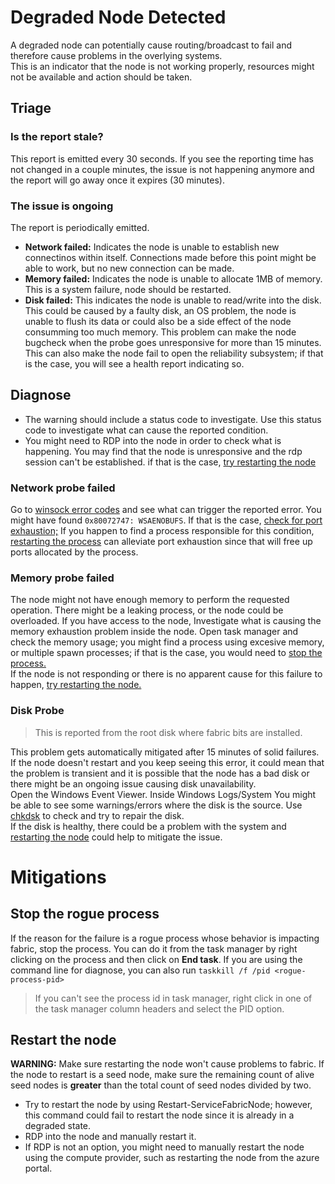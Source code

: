 # Degraded Node Detected


A degraded node can potentially cause routing/broadcast to fail and therefore cause problems in the overlying systems.  
This is an indicator that the node is not working properly, resources might not be available and action should be taken.

## Triage

### Is the report stale?
This report is emitted every 30 seconds. If you see the reporting time has not changed in a couple minutes, the issue is not happening anymore and the report will go away once it expires (30 minutes).

### The issue is ongoing

The report is periodically emitted. 

- **Network failed:** Indicates the node is unable  to establish new connectinos within itself. Connections made before this point might be able to work, but no new connection can be made.
- **Memory failed:** Indicates the node is unable to allocate 1MB of memory. This is a system failure, node should be restarted.
- **Disk failed:** This indicates the node is unable to read/write into the disk. This could be caused by a faulty disk, an OS problem, the node is unable to flush its data or could also be a side effect of the node consumming too much memory. This problem can make the node bugcheck when the probe goes unresponsive for more than 15 minutes. This can also make the node fail to open the reliability subsystem; if that is the case, you will see a health report indicating so. 
## Diagnose
- The warning should include a status code to investigate. Use this status code to investigate what can cause the reported condition.
- You might need to RDP into the node in order to check what is happening. You may find that the node is unresponsive and the rdp session can't be established. if that is the case, [try restarting the node](#restart-the-node)

### Network probe failed
Go to [winsock error codes](https://learn.microsoft.com/en-us/windows/win32/winsock/windows-sockets-error-codes-2) and see what can trigger the reported error.
You might have found `0x80072747: WSAENOBUFS`. If that is the case, [check for port exhaustion;](https://learn.microsoft.com/en-us/troubleshoot/windows-client/networking/tcp-ip-port-exhaustion-troubleshooting)
If you happen to find a process responsible for this condition, [restarting the process](#stop-the-rogue-process) can alleviate port exhaustion since that will free up ports allocated by the process.
### Memory probe failed
The node might not have enough memory to perform the requested operation. There might be a leaking process, or the node could be overloaded. 
If you have access to the node, Investigate what is causing the memory exhaustion problem inside the node. Open task manager and check the memory usage; you might find a process using excesive memory, or multiple spawn processes; 
if that is the case, you would need to [stop the process.](#stop-the-rogue-process) <br/>
If the node is not responding or there is no apparent cause for this failure to happen, [try restarting the node.](#restart-the-node)

### Disk Probe
> This is reported from the root disk where fabric bits are installed.

This problem gets automatically mitigated after 15 minutes of solid failures. If the node doesn't restart and you keep seeing this error, it could mean that the problem is transient and it is possible that the node has a bad disk or there might be an ongoing issue causing disk unavailability. <br/>
Open the Windows Event Viewer. Inside Windows Logs/System You might be able to see some warnings/errors where the disk is the source. Use [chkdsk](https://learn.microsoft.com/en-us/windows-server/administration/windows-commands/chkdsk?tabs=event-viewer) to check and try to repair the disk.<br/> 
If the disk is healthy, there could be a problem with the system and [restarting the node](#restart-the-node) could help to mitigate the issue.

# Mitigations

## Stop the rogue process
If the reason for the failure is a rogue process whose behavior is impacting fabric, stop the process. You can do it from the task manager by right clicking on the process and then click on **End task**. If you are using the command line for diagnose, you can also run
`taskkill /f /pid <rogue-process-pid>`
> If you can't see the process id in task manager, right click in one of the task manager column headers and select the PID option.

## Restart the node 
**WARNING:** Make sure restarting the node won't cause problems to fabric. If the node to restart is a seed node, make sure the remaining count of alive seed nodes is **greater** than the total count of seed nodes divided by two. 
- Try to restart the node by using Restart-ServiceFabricNode; however, this command could fail to restart the node since it is already in a degraded state.
- RDP into the node and manually restart it.
- If RDP is not an option, you might need to manually restart the node using the compute provider, such as restarting the node from the azure portal.


